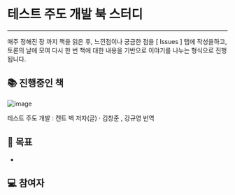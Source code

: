 # 테스트 주도 개발 북 스터디
--- 

매주 정해진 장 까지 책을 읽은 후, 느낀점이나 궁금한 점을 [ Issues ] 탭에 작성을하고,
토론의 날에 모여 다시 한 번 책에 대한 내용을 기반으로 이야기를 나누는 형식으로 진행됩니다.

## 📚 진행중인 책

![image](https://github.com/HLI-BackEnd-Study/TDD-Study/assets/58754885/bac7f4d9-71d9-4153-bca8-b8da88771dd8)

테스트 주도 개발 : 켄트 벡 저자(글) · 김창준 , 강규영 번역

## 📍 목표
- 

## 💻 참여자
<table>
  
</table>

